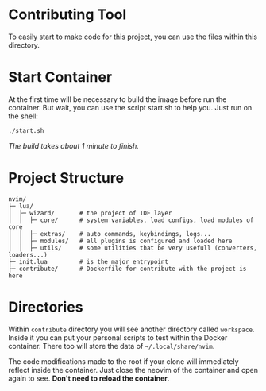 # Contributing Tool

To easily start to make code for this project, you can use the files within this directory.

# Start Container

At the first time will be necessary to build the image before run the container. But wait, you can use the script start.sh to help you. Just run on the shell:

```sh
./start.sh
```

_The build takes about 1 minute to finish._

# Project Structure

```
nvim/
├─ lua/
│  ├─ wizard/       # the project of IDE layer
│  │  ├─ core/      # system variables, load configs, load modules of core
│  │  ├─ extras/    # auto commands, keybindings, logs...
│  │  ├─ modules/   # all plugins is configured and loaded here
│  │  ├─ utils/     # some utilities that be very usefull (converters, loaders...)
├─ init.lua         # is the major entrypoint 
├─ contribute/      # Dockerfile for contribute with the project is here
```

# Directories 

Within `contribute` directory you will see another directory called `workspace`. Inside it you can put your personal scripts to test within the Docker container. There too will store the data of `~/.local/share/nvim`.

The code modifications made to the root if your clone will immediately reflect inside the container. Just close the neovim of the container and open again to see. **Don't need to reload the container**.
